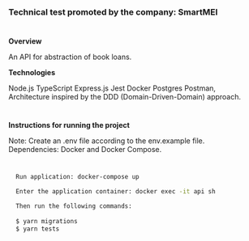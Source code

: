 <h3>Technical test promoted by the company: SmartMEI</h3>

#
**Overview**

An API for abstraction of book loans.

**Technologies**

Node.js TypeScript Express.js Jest Docker Postgres Postman,</br>
Architecture inspired by the DDD (Domain-Driven-Domain) approach.

#
**Instructions for running the project**

Note: Create an .env file according to the env.example file.</br>
Dependencies: Docker and Docker Compose.

#
```zsh
  Run application: docker-compose up
```

```zsh
  Enter the application container: docker exec -it api sh 
```
```zsh
  Then run the following commands:
  
  $ yarn migrations
  $ yarn tests
```

  
